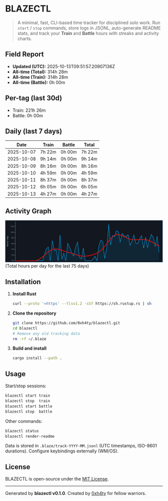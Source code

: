 # BLAZECTL

> A minimal, fast, CLI-based time tracker for disciplined solo work.
    Run `start` / `stop` commands, store logs in JSONL, auto-generate README stats,
    and track your **Train** and **Battle** hours with streaks and activity charts.

## Field Report

- **Updated (UTC):** 2025-10-13T09:51:57.20907136Z
- **All-time (Total):** 314h 28m
- **All-time (Train):** 314h 28m
- **All-time (Battle):** 0h 00m

## Per-tag (last 30d)
- Train: 221h 26m
- Battle: 0h 00m

## Daily (last 7 days)
| Date       | Train | Battle | Total |
|------------|-------|--------|-------|
| 2025-10-07 | 7h 22m | 0h 00m | 7h 22m |
| 2025-10-08 | 9h 14m | 0h 00m | 9h 14m |
| 2025-10-09 | 8h 16m | 0h 00m | 8h 16m |
| 2025-10-10 | 4h 59m | 0h 00m | 4h 59m |
| 2025-10-11 | 8h 37m | 0h 00m | 8h 37m |
| 2025-10-12 | 6h 05m | 0h 00m | 6h 05m |
| 2025-10-13 | 4h 27m | 0h 00m | 4h 27m |

## Activity Graph
![Activity Graph](assets/activity.svg)
(Total hours per day for the last 75 days)

## Installation
1. **Install Rust**
   ```bash
   curl --proto '=https' --tlsv1.2 -sSf https://sh.rustup.rs | sh
   ```
2. **Clone the repository**
   ```bash
   git clone https://github.com/0xh4ty/blazectl.git
   cd blazectl
   # Remove any old tracking data
   rm -rf ~/.blaze
   ```
3. **Build and install**
   ```bash
   cargo install --path .
   ```

## Usage
Start/stop sessions:
```bash
blazectl start train
blazectl stop  train
blazectl start battle
blazectl stop  battle
```
Other commands:
```bash
blazectl status
blazectl render-readme
```
Data is stored in `.blaze/track-YYYY-MM.jsonl` (UTC timestamps, ISO-8601 durations).
Configure keybindings externally (WM/OS).

## License
BLAZECTL is open-source under the [MIT License](LICENSE).

---

Generated by **blazectl v0.1.0**.
Created by [0xh4ty](https://github.com/0xh4ty) for fellow warriors.
